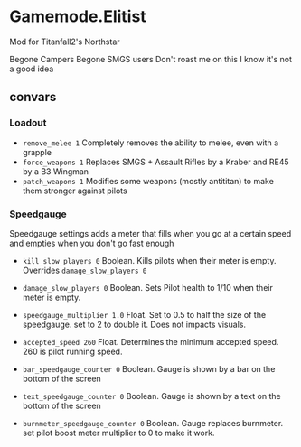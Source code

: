 # Gamemode.Elitist

Mod for Titanfall2's Northstar

Begone Campers
Begone SMGS users
Don't roast me on this I know it's not a good idea

## convars

### Loadout

- `remove_melee 1` Completely removes the ability to melee, even with a grapple
- `force_weapons 1` Replaces SMGS + Assault Rifles by a Kraber and RE45 by a B3 Wingman
- `patch_weapons 1` Modifies some weapons (mostly antititan) to make them stronger against pilots

### Speedgauge

Speedgauge settings adds a meter that fills when you go at a certain speed and empties when you don't go fast enough

- `kill_slow_players 0` Boolean. Kills pilots when their meter is empty. Overrides `damage_slow_players 0`
- `damage_slow_players 0` Boolean. Sets Pilot health to 1/10 when their meter is empty.
- `speedgauge_multiplier 1.0` Float. Set to 0.5 to half the size of the speedgauge. set to 2 to double it. Does not impacts visuals.
- `accepted_speed 260` Float. Determines the minimum accepted speed. 260 is pilot running speed.

- `bar_speedgauge_counter 0` Boolean. Gauge is shown by a bar on the bottom of the screen
- `text_speedgauge_counter 0` Boolean. Gauge is shown by a text on the bottom of the screen
- `burnmeter_speedgauge_counter 0` Boolean. Gauge replaces burnmeter. set pilot boost meter multiplier to 0 to make it work.
